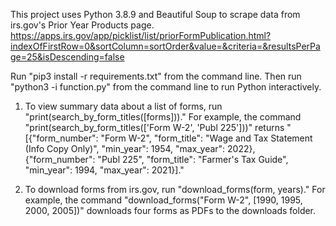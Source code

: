 This project uses Python 3.8.9 and Beautiful Soup to scrape data from irs.gov's Prior Year Products page.
https://apps.irs.gov/app/picklist/list/priorFormPublication.html?indexOfFirstRow=0&sortColumn=sortOrder&value=&criteria=&resultsPerPage=25&isDescending=false

Run "pip3 install -r requirements.txt" from the command line.
Then run "python3 -i function.py" from the command line to run Python interactively.

1) To view summary data about a list of forms, run "print(search_by_form_titles([forms]))." For example, the command 
"print(search_by_form_titles(['Form W-2', 'Publ 225']))" returns "[{"form_number": "Form W-2", "form_title": "Wage and Tax Statement (Info Copy Only)", "min_year": 1954, "max_year": 2022}, 
{"form_number": "Publ 225", "form_title": "Farmer's Tax Guide", "min_year": 1994, "max_year": 2021}]."

2) To download forms from irs.gov, run "download_forms(form, years)." For example, the command "download_forms("Form W-2", [1990, 1995, 2000, 2005])" downloads four forms as PDFs to the downloads folder.